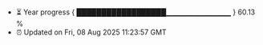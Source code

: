 - ⏳ Year progress { ██████████████████▁▁▁▁▁▁▁▁▁▁▁▁ } 60.13 %
- ⏰ Updated on Fri, 08 Aug 2025 11:23:57 GMT

